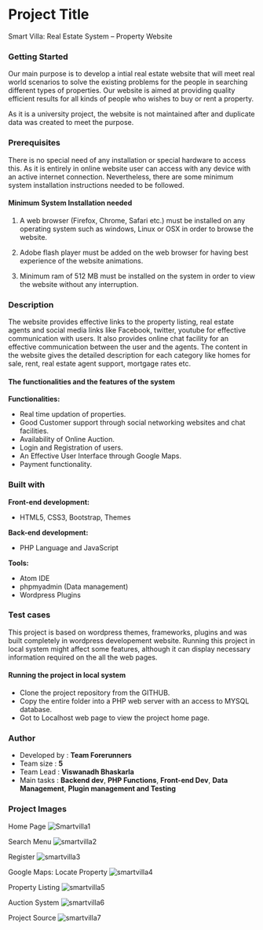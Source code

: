 # Project Title
Smart Villa: Real Estate System – Property Website

### Getting Started
Our main purpose is to develop a intial real estate website that will meet real world scenarios to solve the existing problems for the people in searching different types of properties. Our website is aimed at providing quality efficient results for all kinds of people who wishes to buy or rent a property. 

As it is a university project, the website is not maintained after and duplicate data was created to meet the purpose. 

### Prerequisites

There is no special need of any installation or special hardware to access this. As it is entirely in online website user can access with any device with an active internet connection. Nevertheless, there are some minimum system installation instructions needed to be followed.

#### Minimum System Installation needed
1. A web browser (Firefox, Chrome, Safari etc.) must be installed on any operating system such as windows, Linux or OSX in order to browse the website.

2. Adobe flash player must be added on the web browser for having best experience of the website animations.

3. Minimum ram of 512 MB must be installed on the system in order to view the website without any interruption.

### Description
The website provides effective links to the property listing, real estate agents and social media links like Facebook, twitter, youtube for effective communication with users. It also provides online chat facility for an effective communication between the user and the agents. The content in the website gives the detailed description for each category like homes for sale, rent, real estate agent support, mortgage rates etc. 

#### The functionalities and the features of the system

__Functionalities:__
* Real time updation of properties.
* Good Customer support through social networking websites and chat facilities.
* Availability of Online Auction.
* Login and Registration of users. 
* An Effective User Interface through Google Maps.
* Payment functionality.

### Built with
__Front-end development:__
* HTML5, CSS3, Bootstrap, Themes

__Back-end development:__
* PHP Language and JavaScript

__Tools:__
* Atom IDE
* phpmyadmin (Data management)
* Wordpress Plugins

### Test cases
This project is based on wordpress themes, frameworks, plugins and was built completely in wordpress developement website. Running this project in local system might affect some features, although it can display necessary information required on the all the web pages.

#### Running the project in local system
* Clone the project repository from the GITHUB.
* Copy the entire folder into a PHP web server with an access to MYSQL database.
* Got to Localhost web page to view the project home page. 

### Author
* Developed by  : __Team Forerunners__
* Team size     : __5__
* Team Lead     : __Viswanadh Bhaskarla__
* Main tasks    : __Backend dev__, __PHP Functions__, __Front-end Dev__, __Data Management__, __Plugin management and Testing__

### Project Images

Home Page
![Smartvilla1](https://user-images.githubusercontent.com/6322818/79627521-5332fe00-817c-11ea-8a5d-71f8044b4a8c.png)

Search Menu
![smartvilla2](https://user-images.githubusercontent.com/6322818/79627525-680f9180-817c-11ea-8c1e-4295430d1afb.png)

Register
![smartvilla3](https://user-images.githubusercontent.com/6322818/79627528-75c51700-817c-11ea-943e-1d409640fe7a.png)

Google Maps: Locate Property
![smartvilla4](https://user-images.githubusercontent.com/6322818/79627532-82496f80-817c-11ea-8bc2-2feccea0a124.png)

Property Listing
![smartvilla5](https://user-images.githubusercontent.com/6322818/79627544-9ee5a780-817c-11ea-8f18-915686f34363.png)

Auction System
![smartvilla6](https://user-images.githubusercontent.com/6322818/79627549-ad33c380-817c-11ea-96d4-e8f8ba1e17f7.png)

Project Source
![smartvilla7](https://user-images.githubusercontent.com/6322818/79627555-bae94900-817c-11ea-8083-e5965bf73b8f.png)



